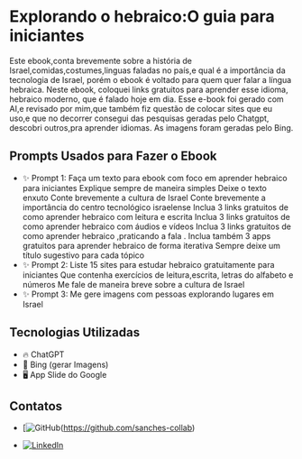 # Explorando o hebraico:O guia para iniciantes 

Este ebook,conta brevemente sobre a história de Israel,comidas,costumes,linguas faladas no país,e qual é a importância da tecnologia de Israel, porém o ebook é voltado para quem quer falar a língua hebraica.
Neste ebook, coloquei links gratuitos para aprender esse idioma, hebraico moderno, que é falado hoje em dia.
Esse e-book foi gerado com AI,e revisado por mim,que também fiz questão de colocar sites que eu uso,e que no decorrer consegui das pesquisas geradas pelo Chatgpt, descobri outros,pra aprender idiomas.
As imagens foram geradas pelo Bing.

## Prompts Usados para Fazer o Ebook

- ✨ Prompt 1: Faça um texto para ebook com foco em aprender hebraico para iniciantes 
Explique sempre de maneira simples 
Deixe o texto enxuto
Conte brevemente a cultura de Israel 
Conte brevemente a importância do centro tecnológico israelense 
Inclua 3 links gratuitos de como aprender hebraico com leitura e escrita
Inclua 3 links gratuitos de como aprender hebraico com áudios e vídeos 
Inclua 3 links gratuitos de como aprender hebraico ,praticando a fala .
Inclua também 3 apps  gratuitos para aprender hebraico de forma iterativa 
Sempre deixe um título sugestivo para cada tópico 
- ✨ Prompt 2: Liste 15 sites para estudar hebraico gratuitamente para iniciantes 
Que contenha exercícios de leitura,escrita, letras do alfabeto e números
 Me fale de maneira breve sobre a cultura de Israel
 - ✨ Prompt 3: Me gere imagens com pessoas explorando lugares em Israel 

## Tecnologias Utilizadas

- 🔥 ChatGPT
- 🚀 Bing (gerar Imagens)
- 🖥️  App Slide do Google 


## Contatos

-  [![GitHub](https://img.shields.io/badge/GitHub-sanchescollab-black?style=flat-square&logo=github)(https://github.com/sanches-collab)

-  [![LinkedIn](https://img.shields.io/badge/LinkedIn-DenizeSanchesLopes-blue?style=flat-square&logo=linkedin)](https://www.linkedin.com/in/DenizeSanchesLopes)

  
